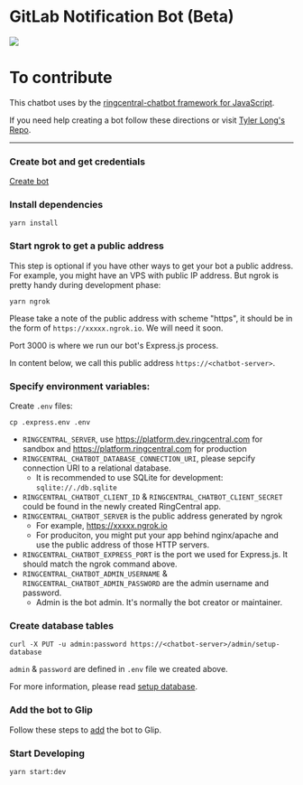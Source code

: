 # GitLab Notification Bot (Beta) 

![](https://github.com/jacksonmelcher/rc-gitlab-bot/blob/master/images/demo.gif)

# To contribute

This chatbot uses by the [ringcentral-chatbot framework for JavaScript](https://github.com/tylerlong/ringcentral-chatbot-js).

If you need help creating a bot follow these directions or visit [Tyler Long's Repo](https://github.com/tylerlong/glip-ping-chatbot/tree/express).

---

### Create bot and get credentials

[Create bot](https://developer.ringcentral.com/new-app?name=Sample+Bot+App&desc=A+sample+app+created+for+the+javascript+chatbot+framework&public=true&type=ServerBot&permissions=ReadAccounts,EditExtensions,SubscriptionWebhook,Glip&redirectUri=https://%3Cchatbot-server%3E/bot/oauth)

### Install dependencies

```
yarn install
```

### Start ngrok to get a public address

This step is optional if you have other ways to get your bot a public address. For example, you might have an VPS with public IP address. But ngrok is pretty handy during development phase:

```
yarn ngrok
```

Please take a note of the public address with scheme "https", it should be in the form of `https://xxxxx.ngrok.io`. We will need it soon.

Port 3000 is where we run our bot's Express.js process.

In content below, we call this public address `https://<chatbot-server>`.

### Specify environment variables:

Create `.env` files:

```
cp .express.env .env
```

- `RINGCENTRAL_SERVER`, use https://platform.dev.ringcentral.com for sandbox and https://platform.ringcentral.com for production
- `RINGCENTRAL_CHATBOT_DATABASE_CONNECTION_URI`, please sepcify connection URI to a relational database.
  - It is recommended to use SQLite for development: `sqlite://./db.sqlite`
- `RINGCENTRAL_CHATBOT_CLIENT_ID` & `RINGCENTRAL_CHATBOT_CLIENT_SECRET` could be found in the newly created RingCentral app.
- `RINGCENTRAL_CHATBOT_SERVER` is the public address generated by ngrok
  - For example, https://xxxxx.ngrok.io
  - For produciton, you might put your app behind nginx/apache and use the public address of those HTTP servers.
- `RINGCENTRAL_CHATBOT_EXPRESS_PORT` is the port we used for Express.js. It should match the ngrok command above.
- `RINGCENTRAL_CHATBOT_ADMIN_USERNAME` & `RINGCENTRAL_CHATBOT_ADMIN_PASSWORD` are the admin username and password.
  - Admin is the bot admin. It's normally the bot creator or maintainer.

### Create database tables

```
curl -X PUT -u admin:password https://<chatbot-server>/admin/setup-database
```

`admin` & `password` are defined in `.env` file we created above.

For more information, please read [setup database](https://github.com/tylerlong/ringcentral-chatbot-js#setup-database).

### Add the bot to Glip

Follow these steps to [add](https://github.com/tylerlong/glip-ping-chatbot/tree/master#add-the-bot-to-glip) the bot to Glip.


### Start Developing

```
yarn start:dev
```

[npm-image]: https://badge.fury.io/js/ringcentral-chatbot.svg
[npm-url]: https://www.npmjs.com/package/ringcentral-chatbot
[daviddm-image]: https://status.david-dm.org/gh/jacksonmelcher/ringcentral-bot-template.svg
[daviddm-url]: https://david-dm.org/jacksonmelcher/ringcentral-bot-template
